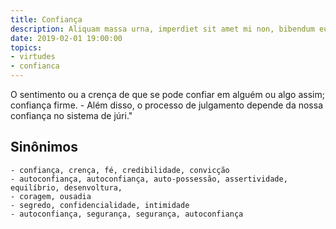 ```yaml
---
title: Confiança
description: Aliquam massa urna, imperdiet sit amet mi non, bibendum euismod est.
date: 2019-02-01 19:00:00
topics: 
- virtudes
- confianca
---
```


O sentimento ou a crença de que se pode confiar em alguém ou algo assim; confiança firme.
	- Além disso, o processo de julgamento depende da nossa confiança no sistema de júri."

## Sinônimos
	- confiança, crença, fé, credibilidade, convicção
	- autoconfiança, autoconfiança, auto-possessão, assertividade, equilíbrio, desenvoltura, 
	- coragem, ousadia
	- segredo, confidencialidade, intimidade
	- autoconfiança, segurança, segurança, autoconfiança

